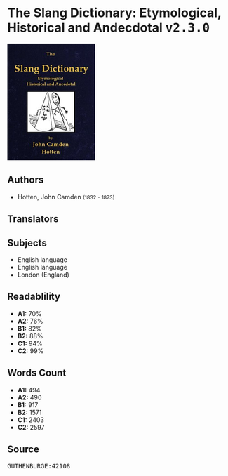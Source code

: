 # The Slang Dictionary: Etymological, Historical and Andecdotal <kbd>v2.3.0</kbd>

![](./cover.medium.jpg "")

## Authors


 - Hotten, John Camden <small>(1832 - 1873)</small>

## Translators



## Subjects


 - English language
 - English language
 - London (England)

## Readablility


 - **A1:** 70%
 - **A2:** 76%
 - **B1:** 82%
 - **B2:** 88%
 - **C1:** 94%
 - **C2:** 99%

## Words Count


 - **A1:** 494
 - **A2:** 490
 - **B1:** 917
 - **B2:** 1571
 - **C1:** 2403
 - **C2:** 2597

## Source


<kbd>GUTHENBURGE:42108</kbd>
